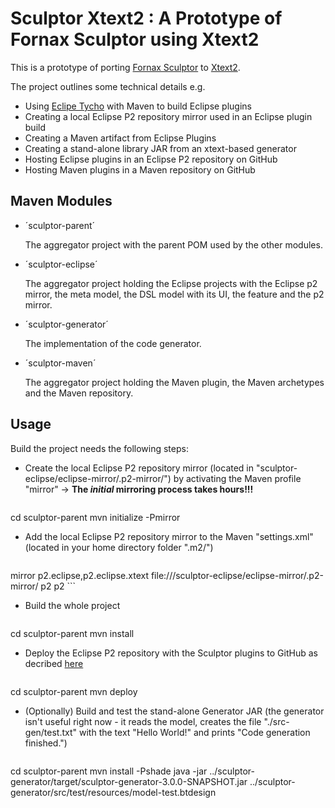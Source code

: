 Sculptor Xtext2 : A Prototype of Fornax Sculptor using Xtext2 
========================================================
This is a prototype of porting [Fornax Sculptor](https://sites.google.com/site/fornaxsculptor/) to [Xtext2](http://www.eclipse.org/Xtext/).

The project outlines some technical details e.g.

* Using [Eclipe Tycho](http://www.eclipse.org/tycho/) with Maven to build Eclipse plugins
* Creating a local Eclipse P2 repository mirror used in an Eclipse plugin build
* Creating a Maven artifact from Eclipse Plugins
* Creating a stand-alone library JAR from an xtext-based generator
* Hosting Eclipse plugins in an Eclipse P2 repository on GitHub  
* Hosting Maven plugins in a Maven repository on GitHub  


Maven Modules
---------------

* ´sculptor-parent´

  The aggregator project with the parent POM used by the other modules.

* ´sculptor-eclipse´

  The aggregator project holding the Eclipse projects with the Eclipse p2 mirror, the meta model, the DSL model with its UI, the feature and the p2 mirror.

* ´sculptor-generator´

  The implementation of the code generator.

* ´sculptor-maven´

  The aggregator project holding the Maven plugin, the Maven archetypes and the Maven repository.


Usage
-----------

Build the project needs the following steps:

* Create the local Eclipse P2 repository mirror (located in "sculptor-eclipse/eclipse-mirror/.p2-mirror/") by activating the Maven profile "mirror" -> **The *initial* mirroring process takes hours!!!**

  <pre>
cd sculptor-parent
mvn initialize -Pmirror
  </pre>

* Add the local Eclipse P2 repository mirror to the Maven "settings.xml" (located in your home directory folder ".m2/")

  ```xml
<mirrors>
  <mirror>
    <!--This sends request to p2 repositories to local mirror -->
    <id>mirror</id>
    <mirrorOf>p2.eclipse,p2.eclipse.xtext</mirrorOf>
    <url>file://<location of project>/sculptor-eclipse/eclipse-mirror/.p2-mirror/</url>
    <layout>p2</layout>
    <mirrorOfLayouts>p2</mirrorOfLayouts>
  </mirror>
</mirrors>
  ```

* Build the whole project

  <pre>
cd sculptor-parent
mvn install
  </pre>

* Deploy the Eclipse P2 repository with the Sculptor plugins to GitHub as decribed [here](http://stackoverflow.com/questions/14013644/hosting-a-maven-repository-on-github/)

  <pre>
cd sculptor-parent
mvn deploy
  </pre>

* (Optionally) Build and test the stand-alone Generator JAR (the generator isn't useful right now - it reads the model, creates the file "./src-gen/test.txt" with the text "Hello World!" and prints "Code generation finished.")

  <pre>
cd sculptor-parent
mvn install -Pshade
java -jar ../sculptor-generator/target/sculptor-generator-3.0.0-SNAPSHOT.jar ../sculptor-generator/src/test/resources/model-test.btdesign
  </pre>

